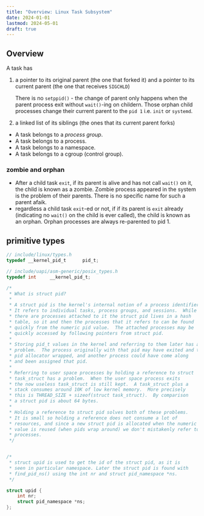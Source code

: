 ```yaml
---
title: "Overview: Linux Task Subsystem"
date: 2024-01-01
lastmod: 2024-05-01
draft: true
---
```


## Overview

A task has 
1. a pointer to its original parent (the one that forked it) and a pointer to its current parent (the one that receives `SIGCHLD`)

	There is no `setppid()` - the change of parent only happens when the parent process exit without `wait()`-ing on childern.
	Those orphan child processes change their current parent to the `pid 1` i.e. `init` or `systemd`.

2. a linked list of its siblings (the ones that its current parent forks)

- A task belongs to a *process group*.
- A task belongs to a process.
- A task belongs to a namespace.
- A task belongs to a cgroup (control group).


### zombie and orphan

- After a child task `exit`, if its parent is alive and has not call `wait()` on it, the child is known as a zombie. Zombie process appeared in the system is the problem of their parents. There is no specific name for such a parent afaik.
- regardless a child task `exit`-ed or not, if if its parent is `exit` already (indicating no `wait()` on the child is ever called),  the child is known as an orphan. Orphan processes are always re-parented to pid 1.

## primitive types

```c
// include/linux/types.h
typedef __kernel_pid_t		pid_t;

// include/uapi/asm-generic/posix_types.h
typedef int		__kernel_pid_t;
```

```c
/*
 * What is struct pid?
 *
 * A struct pid is the kernel's internal notion of a process identifier.
 * It refers to individual tasks, process groups, and sessions.  While
 * there are processes attached to it the struct pid lives in a hash
 * table, so it and then the processes that it refers to can be found
 * quickly from the numeric pid value.  The attached processes may be
 * quickly accessed by following pointers from struct pid.
 *
 * Storing pid_t values in the kernel and referring to them later has a
 * problem.  The process originally with that pid may have exited and the
 * pid allocator wrapped, and another process could have come along
 * and been assigned that pid.
 *
 * Referring to user space processes by holding a reference to struct
 * task_struct has a problem.  When the user space process exits
 * the now useless task_struct is still kept.  A task_struct plus a
 * stack consumes around 10K of low kernel memory.  More precisely
 * this is THREAD_SIZE + sizeof(struct task_struct).  By comparison
 * a struct pid is about 64 bytes.
 *
 * Holding a reference to struct pid solves both of these problems.
 * It is small so holding a reference does not consume a lot of
 * resources, and since a new struct pid is allocated when the numeric pid
 * value is reused (when pids wrap around) we don't mistakenly refer to new
 * processes.
 */


/*
 * struct upid is used to get the id of the struct pid, as it is
 * seen in particular namespace. Later the struct pid is found with
 * find_pid_ns() using the int nr and struct pid_namespace *ns.
 */
```

```c
struct upid {
	int nr;
	struct pid_namespace *ns;
};
